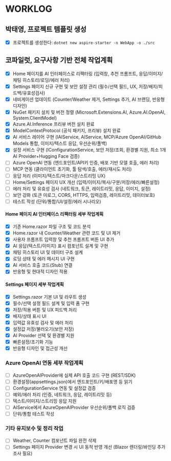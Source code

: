 # WORKLOG


## 박태영, 프로젝트 템플릿 생성

- [x] 프로젝트를 생성한다: `dotnet new aspire-starter -n WebApp -o ./src`

## 코파일럿, 요구사항 기반 전체 작업계획

- [x] Home 페이지를 AI 인터페이스로 리팩터링 (입력창, 추천 프롬프트, 응답/이미지/채팅 히스토리/로딩/에러 처리)
- [x] Settings 페이지 신규 구현 및 보안 설정 관리 (필수/선택 필드, UX, 저장/배지/피드백/유효성검사)
- [x] 네비게이션 업데이트 (Counter/Weather 제거, Settings 추가, AI 브랜딩, 반응형 디자인)
- [x] NuGet 패키지 설치 및 버전 정렬 (Microsoft.Extensions.AI, Azure.AI.OpenAI, System.ClientModel)
- [x] Azure.AI.Inference 프리뷰 버전 설치 완료
- [x] ModelContextProtocol (공식 패키지, 프리뷰) 설치 완료
- [x] AI 서비스 레이어 구현 (IAIService, AIService, MCP/Azure OpenAI/GitHub Models 통합, 이미지/텍스트 응답, 우선순위/폴백)
- [x] 설정 서비스 구현 (IConfigurationService, 보안 저장/조회, 환경별 지원, 최소 1개 AI Provider+Hugging Face 검증)
- [ ] Azure OpenAI 연동 (엔드포인트/API키 인증, 배포 기반 모델 호출, 에러 처리)
- [ ] MCP 연동 (클라이언트 초기화, 툴 탐색/호출, 에러/재시도 처리)
- [ ] 응답 처리 (이미지/텍스트/마크다운/스트리밍 UX)
- [ ] Home/Settings 페이지 UX 개선 (입력/이미지/복사/구분/저장/에러/빠른설정)
- [ ] 에러 처리 및 유효성 검사 (네트워크, 토큰, 레이트리밋, 응답, 이미지, 설정)
- [ ] 보안 강화 (토큰 미로그, CORS, HTTPS, 입력검증, 레이트리밋, 데이터보호)
- [ ] 테스트 작성 (단위/통합/UI/설정/에러 시나리오)

#### Home 페이지 AI 인터페이스 리팩터링 세부 작업계획
 - [x] 기존 Home.razor 파일 구조 및 코드 분석
 - [x] Home.razor 내 Counter/Weather 관련 코드 및 UI 제거
 - [x] 사용자 프롬프트 입력창 및 추천 프롬프트 버튼 UI 추가
 - [x] AI 응답(텍스트/이미지) 표시 컴포넌트 설계 및 구현
 - [x] 채팅 히스토리 UI 및 데이터 구조 설계
 - [x] 로딩 상태 및 에러 메시지 UI 구현
 - [x] AI 서비스 호출 코드(Stub) 연결
 - [x] 반응형 및 현대적 디자인 적용

#### Settings 페이지 세부 작업계획
- [x] Settings.razor 기본 UI 및 라우트 생성
- [x] 필수/선택 설정 필드 설계 및 입력 폼 구현
- [x] 저장/적용 버튼 및 UX 피드백 처리
- [x] 배지/상태 표시 UI
- [x] 입력값 유효성 검사 및 에러 처리
- [x] 설정값 저장/불러오기(보안 저장)
- [x] AI Provider 선택 및 환경별 지원
- [x] 빠른설정/초기화 기능
- [x] 반응형 디자인 및 접근성 개선

### Azure OpenAI 연동 세부 작업계획
- [ ] AzureOpenAIProvider에 실제 API 호출 코드 구현 (REST/SDK)
- [ ] 환경설정(appsettings.json)에서 엔드포인트/키/배포명 등 읽기
- [ ] ConfigurationService 연동 및 설정값 검증
- [ ] 예외/에러 처리 (인증, 네트워크, 응답, 레이트리밋 등)
- [ ] 텍스트/이미지/스트리밍 응답 지원
- [ ] AIService에서 AzureOpenAIProvider 우선순위/폴백 로직 검증
- [ ] 단위/통합 테스트 작성

### 기타 유지보수 및 정리 작업
- [ ] Weather, Counter 컴포넌트 파일 완전 삭제
- [ ] Settings 페이지 Provider 변경 시 UI 동적 반영 개선 (Blazor 렌더링/바인딩 추가 조사 필요)